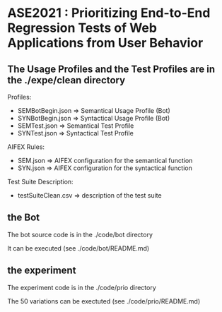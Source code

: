 # ASE2021 : Prioritizing End-to-End Regression Tests of Web Applications from User Behavior

## The Usage Profiles and the Test Profiles are in the ./expe/clean directory

Profiles:
* SEMBotBegin.json => Semantical Usage Profile (Bot)
* SYNBotBegin.json => Syntactical Usage Profile (Bot)
* SEMTest.json => Semantical Test Profile
* SYNTest.json => Syntactical Test Profile


AIFEX Rules:
* SEM.json => AIFEX configuration for the semantical function
* SYN.json => AIFEX configuration for the syntactical function

Test Suite Description:
* testSuiteClean.csv => description of the test suite

## the Bot

The bot source code is in the ./code/bot directory

It can be executed (see ./code/bot/README.md)


## the experiment

The experiment code is in the ./code/prio directory

The 50 variations can be exectuted (see ./code/prio/README.md)
